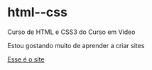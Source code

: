 # html--css
 Curso de HTML  e CSS3 do Curso em Video

 Estou gostando muito de aprender a criar sites

 <a href="https://renatos1.github.io/html--css/sitedeexemplo/index.html">Esse é o site </a>

